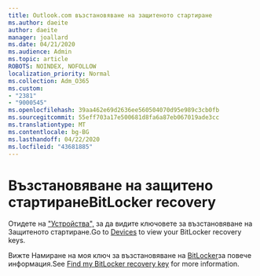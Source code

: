 ```yaml
---
title: Outlook.com възстановяване на защитеното стартиране
ms.author: daeite
author: daeite
manager: joallard
ms.date: 04/21/2020
ms.audience: Admin
ms.topic: article
ROBOTS: NOINDEX, NOFOLLOW
localization_priority: Normal
ms.collection: Adm_O365
ms.custom:
- "2381"
- "9000545"
ms.openlocfilehash: 39aa462e69d2636ee560504070d95e989c3cb0fb
ms.sourcegitcommit: 55eff703a17e500681d8fa6a87eb067019ade3cc
ms.translationtype: MT
ms.contentlocale: bg-BG
ms.lasthandoff: 04/22/2020
ms.locfileid: "43681885"
---
```

# <a name="bitlocker-recovery"></a><span data-ttu-id="02bfe-102">Възстановяване на защитено стартиране</span><span class="sxs-lookup"><span data-stu-id="02bfe-102">BitLocker recovery</span></span>

<span data-ttu-id="02bfe-103">Отидете на ["Устройства",](https://account.microsoft.com/devices/recoverykey) за да видите ключовете за възстановяване на Защитеното стартиране.</span><span class="sxs-lookup"><span data-stu-id="02bfe-103">Go to [Devices](https://account.microsoft.com/devices/recoverykey) to view your BitLocker recovery keys.</span></span>

<span data-ttu-id="02bfe-104">Вижте Намиране на моя ключ за възстановяване на [BitLocker](https://support.microsoft.com/help/4026181)за повече информация.</span><span class="sxs-lookup"><span data-stu-id="02bfe-104">See [Find my BitLocker recovery key](https://support.microsoft.com/help/4026181) for more information.</span></span>